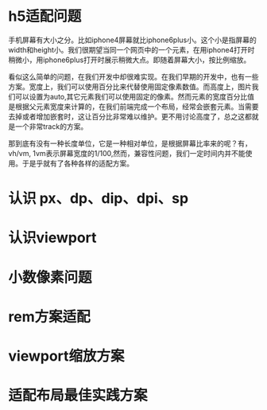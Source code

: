 # h5适配问题

手机屏幕有大小之分。比如iphone4屏幕就比iphone6plus小。这个小是指屏幕的width和height小。我们很期望当同一个网页中的一个元素，在用iphone4打开时稍微小，用iphone6plus打开时展示稍微大点。即随着屏幕大小，按比例缩放。

看似这么简单的问题，在我们开发中却很难实现。在我们早期的开发中，也有一些方案。宽度上，我们可以使用百分比来代替使用固定像素数值。而高度上，图片我们可以设置为auto,其它元素我们可以使用固定的像素。然而元素的宽度百分比值是根据父元素宽度来计算的，在我们前端完成一个布局，经常会嵌套元素。当需要去掉或者增加嵌套时，这让百分比非常难以维护。更不用讨论高度了，总之这都就是一个非常track的方案。

那到底有没有一种长度单位，它是一种相对单位，是根据屏幕比率来的呢？有，
vh/vm, 1vm表示屏幕宽度的1/100,然而，兼容性问题，我们一定时间内并不能使用。于是乎就有了各种各样的适配方案。


# 认识 px、dp、dip、dpi、sp
# 认识viewport
# 小数像素问题
# rem方案适配
# viewport缩放方案
# 适配布局最佳实践方案